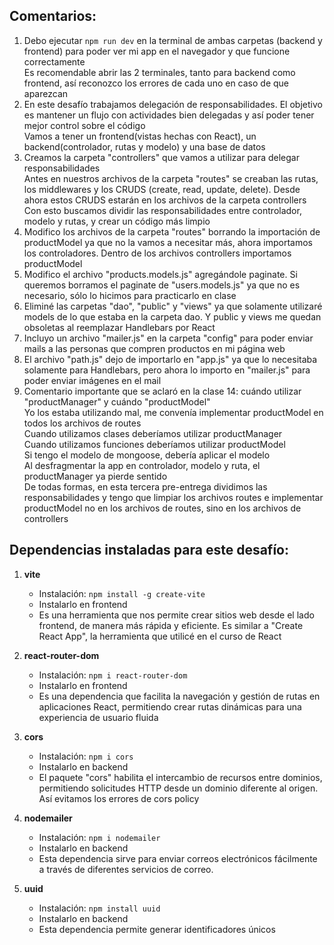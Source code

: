 ## Comentarios:

1. Debo ejecutar `npm run dev` en la terminal de ambas carpetas (backend y frontend) para poder ver mi app en el navegador y que funcione correctamente <br>
   Es recomendable abrir las 2 terminales, tanto para backend como frontend, así reconozco los errores de cada uno en caso de que aparezcan
2. En este desafío trabajamos delegación de responsabilidades. El objetivo es mantener un flujo con actividades bien delegadas y así poder tener mejor control sobre el código <br>
   Vamos a tener un frontend(vistas hechas con React), un backend(controlador, rutas y modelo) y una base de datos
3. Creamos la carpeta "controllers" que vamos a utilizar para delegar responsabilidades <br>
   Antes en nuestros archivos de la carpeta "routes" se creaban las rutas, los middlewares y los CRUDS (create, read, update, delete). Desde ahora estos CRUDS estarán en los archivos de la carpeta controllers <br>
   Con esto buscamos dividir las responsabilidades entre controlador, modelo y rutas, y crear un código más limpio
4. Modifico los archivos de la carpeta "routes" borrando la importación de productModel ya que no la vamos a necesitar más, ahora importamos los controladores. Dentro de los archivos controllers importamos productModel 
5. Modifico el archivo "products.models.js" agregándole paginate. Si queremos borramos el paginate de "users.models.js" ya que no es necesario, sólo lo hicimos para practicarlo en clase
6. Eliminé las carpetas "dao", "public" y "views" ya que solamente utilizaré models de lo que estaba en la carpeta dao. Y public y views me quedan obsoletas al reemplazar Handlebars por React
7. Incluyo un archivo "mailer.js" en la carpeta "config" para poder enviar mails a las personas que compren productos en mi página web
8. El archivo "path.js" dejo de importarlo en "app.js" ya que lo necesitaba solamente para Handlebars, pero ahora lo importo en "mailer.js" para poder enviar imágenes en el mail
9. Comentario importante que se aclaró en la clase 14: cuándo utilizar "productManager" y cuándo "productModel" <br>
   Yo los estaba utilizando mal, me convenía implementar productModel en todos los archivos de routes <br>
   Cuando utilizamos clases deberíamos utilizar productManager <br>
   Cuando utilizamos funciones deberíamos utilizar productModel <br>
   Si tengo el modelo de mongoose, debería aplicar el modelo <br>
   Al desfragmentar la app en controlador, modelo y ruta, el productManager ya pierde sentido <br>
   De todas formas, en esta tercera pre-entrega dividimos las responsabilidades y tengo que limpiar los archivos routes e implementar productModel no en los archivos de routes, sino en los archivos de controllers



## Dependencias instaladas para este desafío:

1. **vite**
   - Instalación: `npm install -g create-vite`
   - Instalarlo en frontend
   - Es una herramienta que nos permite crear sitios web desde el lado frontend, de manera más rápida y eficiente. Es similar a "Create React App", la herramienta que utilicé en el curso de React

2. **react-router-dom**
   - Instalación: `npm i react-router-dom`
   - Instalarlo en frontend
   - Es una dependencia que facilita la navegación y gestión de rutas en aplicaciones React, permitiendo crear rutas dinámicas para una experiencia de usuario fluida

3. **cors**
   - Instalación: `npm i cors`
   - Instalarlo en backend
   - El paquete "cors" habilita el intercambio de recursos entre dominios, permitiendo solicitudes HTTP desde un dominio diferente al origen. Así evitamos los errores de cors policy

4. **nodemailer**
   - Instalación: `npm i nodemailer`
   - Instalarlo en backend
   - Esta dependencia sirve para enviar correos electrónicos fácilmente a través de diferentes servicios de correo.

5. **uuid**
   - Instalación: `npm install uuid`
   - Instalarlo en backend
   - Esta dependencia permite generar identificadores únicos